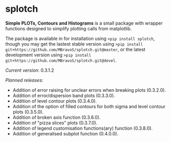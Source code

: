 # splotch
**Simple PLOTs, Contours and Histograms** is a small package with wrapper functions designed to simplify plotting calls from matplotlib.

The package is available in for installation using `>pip install splotch`, though you may get the lastest stable version using `>pip install git+https://github.com/MBravoS/splotch.git@master`, or the latest development version using `>pip install git+https://github.com/MBravoS/splotch.git@devel`.

*Current version*: 0.3.1.2

*Planned releases*:
* Addition of error raising for unclear errors when breaking plots (0.3.2.0).
* Addition of error/dispersion band plots (0.3.3.0).
* Addition of level contour plots (0.3.4.0).
* Addition of the option of filled contours for both sigma and level contour plots (0.3.5.0).
* Addition of broken axis function (0.3.6.0).
* Addition of "pizza slices" plots (0.3.7.0).
* Addition of legend customisation functions(ary) function (0.3.8.0).
* Addition of generalised subplot function (0.4.0.0).
